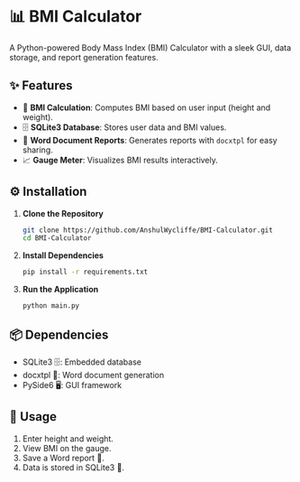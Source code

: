 
# 📊 BMI Calculator

A Python-powered Body Mass Index (BMI) Calculator with a sleek GUI, data storage, and report generation features.

## ✨ Features

- 🧮 **BMI Calculation**: Computes BMI based on user input (height and weight).
- 🗄️ **SQLite3 Database**: Stores user data and BMI values.
- 📄 **Word Document Reports**: Generates reports with `docxtpl` for easy sharing.
- 📈 **Gauge Meter**: Visualizes BMI results interactively.

## ⚙️ Installation

1. **Clone the Repository**
   ```bash
   git clone https://github.com/AnshulWycliffe/BMI-Calculator.git
   cd BMI-Calculator
   ```

2. **Install Dependencies**
   ```bash
   pip install -r requirements.txt
   ```

3. **Run the Application**
   ```bash
   python main.py
   ```

## 📦 Dependencies

- SQLite3 🗄️: Embedded database
- docxtpl 📄: Word document generation
- PySide6 🖥️: GUI framework

## 🚀 Usage

1. Enter height and weight.
2. View BMI on the gauge.
3. Save a Word report 📄.
4. Data is stored in SQLite3 📂.
